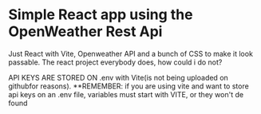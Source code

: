 # Simple React app using the OpenWeather Rest Api
Just React with Vite, Openweather API and a bunch of CSS to make it look passable.
The react project everybody does, how could i do not?

API KEYS ARE STORED ON .env with Vite(is not being uploaded on githubfor reasons).
**REMEMBER: if you are using vite and want to store api keys on an .env file, variables must start with VITE, or they won't de found